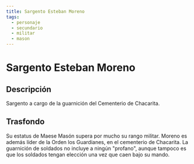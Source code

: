 ```yaml
---
title: Sargento Esteban Moreno
tags:
  - personaje
  - secundario
  - militar
  - mason
---
```


# Sargento Esteban Moreno

## Descripción

Sargento a cargo de la guarnición del Cementerio de Chacarita.

## Trasfondo

Su estatus de Maese Masón supera por mucho su rango militar. Moreno es además líder de la Orden los Guardianes, en el cementerio de Chacarita. La guarnición de soldados no incluye a ningún "profano", aunque tampoco es que los soldados tengan elección una vez que caen bajo su mando. 